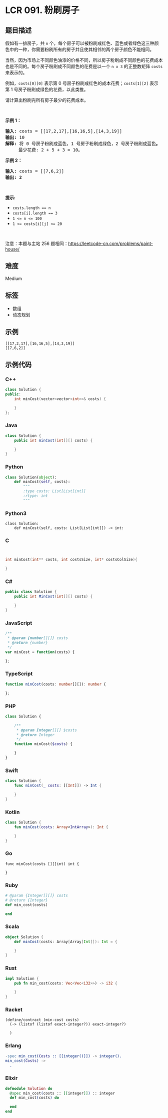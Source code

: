 # LCR 091. 粉刷房子

## 题目描述

<p>假如有一排房子，共 <code>n</code> 个，每个房子可以被粉刷成红色、蓝色或者绿色这三种颜色中的一种，你需要粉刷所有的房子并且使其相邻的两个房子颜色不能相同。</p>

<p>当然，因为市场上不同颜色油漆的价格不同，所以房子粉刷成不同颜色的花费成本也是不同的。每个房子粉刷成不同颜色的花费是以一个&nbsp;<code>n x 3</code><em>&nbsp;</em>的正整数矩阵 <code>costs</code> 来表示的。</p>

<p>例如，<code>costs[0][0]</code> 表示第 0 号房子粉刷成红色的成本花费；<code>costs[1][2]</code>&nbsp;表示第 1 号房子粉刷成绿色的花费，以此类推。</p>

<p>请计算出粉刷完所有房子最少的花费成本。</p>

<p>&nbsp;</p>

<p><strong>示例 1：</strong></p>

<pre>
<strong>输入: </strong>costs = [[17,2,17],[16,16,5],[14,3,19]]
<strong>输出: </strong>10
<strong>解释: </strong>将 0 号房子粉刷成蓝色，1 号房子粉刷成绿色，2 号房子粉刷成蓝色<strong>。</strong>
&nbsp;    最少花费: 2 + 5 + 3 = 10。
</pre>

<p><strong>示例 2：</strong></p>

<pre>
<strong>输入: </strong>costs = [[7,6,2]]
<strong>输出: 2</strong>
</pre>

<p>&nbsp;</p>

<p><strong>提示:</strong></p>

<ul>
	<li><code>costs.length == n</code></li>
	<li><code>costs[i].length == 3</code></li>
	<li><code>1 &lt;= n &lt;= 100</code></li>
	<li><code>1 &lt;= costs[i][j] &lt;= 20</code></li>
</ul>

<p>&nbsp;</p>

<p><meta charset="UTF-8" />注意：本题与主站 256&nbsp;题相同：<a href="https://leetcode-cn.com/problems/paint-house/">https://leetcode-cn.com/problems/paint-house/</a></p>


## 难度

Medium

## 标签

- 数组
- 动态规划

## 示例

```
[[17,2,17],[16,16,5],[14,3,19]]
[[7,6,2]]
```

## 示例代码

### C++

```cpp
class Solution {
public:
    int minCost(vector<vector<int>>& costs) {

    }
};
```

### Java

```java
class Solution {
    public int minCost(int[][] costs) {

    }
}
```

### Python

```python
class Solution(object):
    def minCost(self, costs):
        """
        :type costs: List[List[int]]
        :rtype: int
        """
```

### Python3

```python3
class Solution:
    def minCost(self, costs: List[List[int]]) -> int:
```

### C

```c


int minCost(int** costs, int costsSize, int* costsColSize){

}
```

### C#

```csharp
public class Solution {
    public int MinCost(int[][] costs) {

    }
}
```

### JavaScript

```javascript
/**
 * @param {number[][]} costs
 * @return {number}
 */
var minCost = function(costs) {

};
```

### TypeScript

```typescript
function minCost(costs: number[][]): number {

};
```

### PHP

```php
class Solution {

    /**
     * @param Integer[][] $costs
     * @return Integer
     */
    function minCost($costs) {

    }
}
```

### Swift

```swift
class Solution {
    func minCost(_ costs: [[Int]]) -> Int {

    }
}
```

### Kotlin

```kotlin
class Solution {
    fun minCost(costs: Array<IntArray>): Int {

    }
}
```

### Go

```golang
func minCost(costs [][]int) int {

}
```

### Ruby

```ruby
# @param {Integer[][]} costs
# @return {Integer}
def min_cost(costs)

end
```

### Scala

```scala
object Solution {
    def minCost(costs: Array[Array[Int]]): Int = {

    }
}
```

### Rust

```rust
impl Solution {
    pub fn min_cost(costs: Vec<Vec<i32>>) -> i32 {

    }
}
```

### Racket

```racket
(define/contract (min-cost costs)
  (-> (listof (listof exact-integer?)) exact-integer?)

  )
```

### Erlang

```erlang
-spec min_cost(Costs :: [[integer()]]) -> integer().
min_cost(Costs) ->
  .
```

### Elixir

```elixir
defmodule Solution do
  @spec min_cost(costs :: [[integer]]) :: integer
  def min_cost(costs) do

  end
end
```

